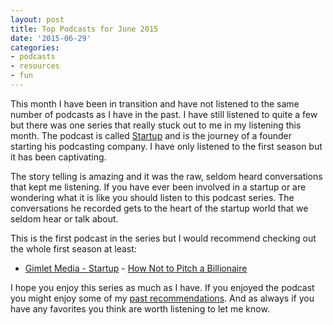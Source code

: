 ```yaml
---
layout: post
title: Top Podcasts for June 2015
date: '2015-06-29'
categories:
- podcasts
- resources
- fun
---
```


This month I have been in transition and have not listened to the same number of podcasts as I have in the past.  I have still listened to quite a few but there was one series that really stuck out to me in my listening this month.  The podcast is called [Startup](http://gimletmedia.com/show/startup/) and is the journey of a founder starting his podcasting company.   I have only listened to the first season but it has been captivating.

The story telling is amazing and it was the raw, seldom heard conversations that kept me listening.  If you have ever been involved in a startup or are wondering what it is like you should listen to this podcast series.  The conversations he recorded gets to the heart of the startup world that we seldom hear or talk about.  

This is the first podcast in the series but I would recommend checking out the whole first season at least:

- [Gimlet Media - Startup](http://gimletmedia.com/show/startup/) - [How Not to Pitch a Billionaire](http://gimletmedia.com/episode/1-how-not-to-pitch-a-billionaire/)

I hope you enjoy this series as much as I have.  If you enjoyed the podcast you might enjoy some of my [past recommendations](/postcast-recomendations).  And as always if you have any favorites you think are worth listening to let me know.
